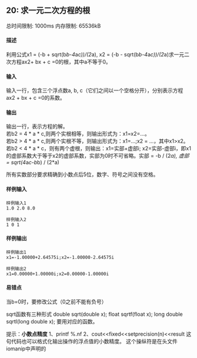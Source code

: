 ﻿## 20: 求一元二次方程的根
总时间限制: 1000ms     内存限制: 65536kB

#### 描述

利用公式x1 = (-b + sqrt(b*b-4*a*c))/(2*a), x2 = (-b - sqrt(b*b-4*a*c))/(2*a)求一元二次方程ax2+ bx + c =0的根，其中a不等于0。

#### 输入

输入一行，包含三个浮点数a, b, c（它们之间以一个空格分开），分别表示方程ax2  + bx + c =0的系数。

#### 输出

输出一行，表示方程的解。  
若b2 = 4 * a * c,则两个实根相等，则输出形式为：x1=x2=...。  
若b2 > 4 * a * c,则两个实根不等，则输出形式为：x1=...;x2 = ...，其中x1>x2。  
若b2 < 4 * a * c，则有两个虚根，则输出：x1=实部+虚部i; x2=实部-虚部i，即x1的虚部系数大于等于x2的虚部系数，实部为0时不可省略。实部 = -b / (2*a), 虚部 = sqrt(4*a*c-b*b) / (2*a)  
  
所有实数部分要求精确到小数点后5位，数字、符号之间没有空格。

#### 样例输入

	样例输入1
	1.0 2.0 8.0

	样例输入2
	1 0 1

#### 样例输出

    样例输出1
	x1=-1.00000+2.64575i;x2=-1.00000-2.64575i

	样例输出2
	x1=0.00000+1.00000i;x2=0.00000-1.00000i

#### 易错点

当b=0时，要修改公式（0之前不能有负号）

sqrt函数有三种形式
	double sqrt(double x);
	float sqrtf(float x);
    long double sqrtl(long double x);
要用对应的函数。

提示：**小数点精度**
1、printf %.nf
2、cout<<fixed<<setprecision(n)<<result
	这句代码也可以格式化输出操作的浮点值的小数精度。
	这个操纵符是在头文件iomanip中声明的



